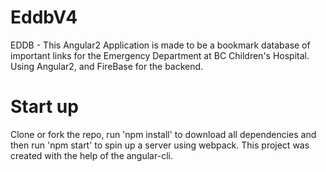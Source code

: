 # EddbV4

EDDB - This Angular2 Application is made to be a bookmark database of important links for the Emergency Department at BC Children's Hospital. Using Angular2, and FireBase for the backend.

# Start up

Clone or fork the repo, run 'npm install' to download all dependencies and then run 'npm start' to spin up a server using webpack. This project was created with the help of the angular-cli. 


